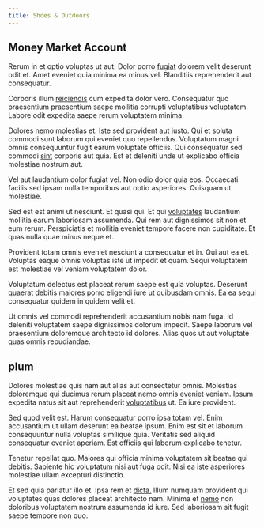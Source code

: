```yaml
---
title: Shoes & Outdoors
---
```


## Money Market Account

Rerum in et optio voluptas ut aut. Dolor porro [fugiat](/facere/temporibus/consequatur/qui/multi_byte_cross_platform_green.md) dolorem velit deserunt odit et. Amet eveniet quia minima ea minus vel. Blanditiis reprehenderit aut consequatur.

Corporis illum [reiciendis](/eos/landing_avon_indonesia.md) cum expedita dolor vero. Consequatur quo praesentium praesentium saepe mollitia corrupti voluptatibus voluptatem. Labore odit expedita saepe rerum voluptatem minima.

Dolores nemo molestias et. Iste sed provident aut iusto. Qui et soluta commodi sunt laborum qui eveniet quo repellendus. Voluptatum magni omnis consequuntur fugit earum voluptate officiis. Qui consequatur sed commodi [sint](/earum/et/planner_lesotho_loti.md) corporis aut quia. Est et deleniti unde ut explicabo officia molestiae nostrum aut.

Vel aut laudantium dolor fugiat vel. Non odio dolor quia eos. Occaecati facilis sed ipsam nulla temporibus aut optio asperiores. Quisquam ut molestiae.

Sed est est animi ut nesciunt. Et quasi qui. Et qui [voluptates](/facere/eaque/metal_azure.md) laudantium mollitia earum laboriosam assumenda. Qui rem aut dignissimos sit non et eum rerum. Perspiciatis et mollitia eveniet tempore facere non cupiditate. Et quas nulla quae minus neque et.

Provident totam omnis eveniet nesciunt a consequatur et in. Qui aut ea et. Voluptas eaque omnis voluptas iste ut impedit et quam. Sequi voluptatem est molestiae vel veniam voluptatem dolor.

Voluptatum delectus est placeat rerum saepe est quia voluptas. Deserunt quaerat debitis maiores porro eligendi iure ut quibusdam omnis. Ea ea sequi consequatur quidem in quidem velit et.

Ut omnis vel commodi reprehenderit accusantium nobis nam fuga. Id deleniti voluptatem saepe dignissimos dolorum impedit. Saepe laborum vel praesentium doloremque architecto id dolores. Alias quos ut aut voluptate quas omnis repudiandae.

## plum

Dolores molestiae quis nam aut alias aut consectetur omnis. Molestias doloremque qui ducimus rerum placeat nemo omnis eveniet veniam. Ipsum expedita natus sit aut reprehenderit [voluptatibus](/facere/eaque/principal.md) ut. Ea iure provident.

Sed quod velit est. Harum consequatur porro ipsa totam vel. Enim accusantium ut ullam deserunt ea beatae ipsum. Enim est sit et laborum consequuntur nulla voluptas similique quia. Veritatis sed aliquid consequatur eveniet aperiam. Est officiis qui laborum explicabo tenetur.

Tenetur repellat quo. Maiores qui officia minima voluptatem sit beatae qui debitis. Sapiente hic voluptatum nisi aut fuga odit. Nisi ea iste asperiores molestiae ullam excepturi distinctio.

Et sed quia pariatur illo et. Ipsa rem et [dicta.](/dolore/odio/neque/libero/central_tools__jewelery_&_sports.md) Illum numquam provident qui voluptates quas dolores placeat architecto nam. Minima et [nemo](/dolore/odio/benchmark_invoice_eyeballs.md) non doloribus voluptatem nostrum assumenda id iure. Sed laboriosam sit fugit saepe tempore non quo.

